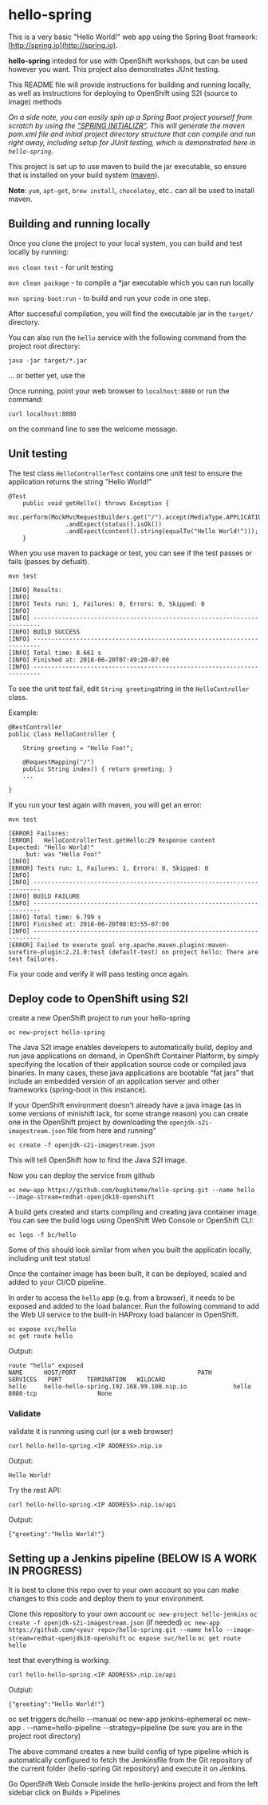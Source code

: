 # hello-spring

This is a very basic "Hello World!" web app using the
Spring Boot frameork:
[http://spring.io](http://spring.io).

**hello-spring** inteded for use with OpenShift workshops, but can be used however you want. 
This project also demonstrates JUnit testing.

This README file will provide instructions for building 
and running locally, as well as instructions for 
deploying to OpenShift using S2I (source to image) methods

*On a side note, you can easily spin up a Spring Boot project yourself from scratch by using the ["SPRING INITIALIZR"](http://start.spring.io). This will generate the maven pom.xml file and initial project directory structure that can compile and run right away, including setup for JUnit testing, which is demonstrated here in `hello-spring`.*

This project is set up to use maven to build the jar 
executable, so ensure that is installed on your build 
system ([maven](https://maven.apache.org/install.html)). 

**Note**:  `yum`, `apt-get`, `brew install`, 
`chocolatey`, etc.. can all be used to install maven.

## Building and running locally
Once you clone the project to your local system, you 
can build and test locally by running:

`mvn clean test` - for unit testing

`mvn clean package` - to compile a *jar executable 
which you can run locally

`mvn spring-boot:run` - to build and run your code in one step.


After successful compilation, you will find the executable jar in the `target/` directory.

You can also run the `hello` service with the following command from the project root directory:

`java -jar target/*.jar`

... or better yet, use the

Once running, point your web browser to `localhost:8080` or run the command:

`curl localhost:8080` 

on the command line to see the welcome message.

## Unit testing
The test class `HelloControllerTest` contains one unit test to ensure the application returns the string "Hello World!"

~~~
@Test
    public void getHello() throws Exception {
        mvc.perform(MockMvcRequestBuilders.get("/").accept(MediaType.APPLICATION_JSON))
                .andExpect(status().isOk())
                .andExpect(content().string(equalTo("Hello World!")));
    }
~~~

When you use maven to package or test, you can see if the test passes or fails (passes by defualt).

`mvn test`

~~~
[INFO] Results:
[INFO] 
[INFO] Tests run: 1, Failures: 0, Errors: 0, Skipped: 0
[INFO] 
[INFO] ------------------------------------------------------------------------
[INFO] BUILD SUCCESS
[INFO] ------------------------------------------------------------------------
[INFO] Total time: 8.661 s
[INFO] Finished at: 2018-06-20T07:49:20-07:00
[INFO] ------------------------------------------------------------------------

~~~


To see the unit test fail, edit `String greeting`string in the `HelloController` class.

Example:

~~~
@RestController
public class HelloController {

	String greeting = "Hello Foo!";

    @RequestMapping("/")
    public String index() { return greeting; }
    ...

}
~~~

If you run your test again with maven, you will get an error:

`mvn test`

~~~
[ERROR] Failures: 
[ERROR]   HelloControllerTest.getHello:29 Response content
Expected: "Hello World!"
     but: was "Hello Foo!"
[INFO] 
[ERROR] Tests run: 1, Failures: 1, Errors: 0, Skipped: 0
[INFO] 
[INFO] ------------------------------------------------------------------------
[INFO] BUILD FAILURE
[INFO] ------------------------------------------------------------------------
[INFO] Total time: 6.799 s
[INFO] Finished at: 2018-06-20T08:03:55-07:00
[INFO] ------------------------------------------------------------------------
[ERROR] Failed to execute goal org.apache.maven.plugins:maven-surefire-plugin:2.21.0:test (default-test) on project hello: There are test failures.
~~~

Fix your code and verify it will pass testing once again.

## Deploy code to OpenShift using S2I

create a new OpenShift project to run your hello-spring

`oc new-project hello-spring`

The Java S2I image enables developers to automatically build, deploy and run java applications on demand, in OpenShift Container Platform, by simply specifying the location of their application source code or compiled java binaries. In many cases, these java applications are bootable “fat jars” that include an embedded version of an application server and other frameworks (spring-boot in this instance).

If your OpenShift environment doesn't already have a java image (as in some versions of minishift lack, for some strange reason) you can create one in the OpenShift project by downloading the `openjdk-s2i-imagestream.json` file from here and running"

`oc create -f openjdk-s2i-imagestream.json`

This will tell OpenShift how to find the Java S2I image. 

Now you can deploy the service from github

`oc new-app https://github.com/bugbiteme/hello-spring.git --name hello --image-stream=redhat-openjdk18-openshift`

A build gets created and starts compiling and creating java container image. You can see the build logs using OpenShift Web Console or OpenShift CLI:

`oc logs -f bc/hello`

Some of this should look similar from when you built the applicatin locally, including unit test status!

Once the container image has been built, it can be deployed, scaled and added to your CI/CD pipeline.

In order to access the `hello` app (e.g. from a browser), it needs to be exposed and added to the load balancer. Run the following command to add the Web UI service to the built-in HAProxy load balancer in OpenShift.

~~~
oc expose svc/hello
oc get route hello
~~~
 
 Output:
 
~~~
route "hello" exposed
NAME      HOST/PORT                                  PATH      SERVICES   PORT       TERMINATION   WILDCARD
hello     hello-hello-spring.192.168.99.100.nip.io             hello      8080-tcp                 None
~~~

### Validate 
validate it is running using curl (or a web browser)

`curl hello-hello-spring.<IP ADDRESS>.nip.io`
 
 Output:
 
 `Hello World!`
 

Try the rest API:

`curl hello-hello-spring.<IP ADDRESS>.nip.io/api`
 
 Output:
 
 `{"greeting":"Hello World!"}`

 ## Setting up a Jenkins pipeline (BELOW IS A WORK IN PROGRESS)
 
It is best to clone this repo over to your own account so you can make changes to this code and deploy them to your environment.

Clone this repository to your own account
`oc new-project hello-jenkins`
`oc create -f openjdk-s2i-imagestream.json` (if needed)
`oc new-app https://github.com/<your repo>/hello-spring.git --name hello --image-stream=redhat-openjdk18-openshift`
`oc expose svc/hello`
`oc get route hello`

test that everything is working:

`curl hello-hello-spring.<IP ADDRESS>.nip.io/api`
 
 Output:
 
 `{"greeting":"Hello World!"}`
 
 oc set triggers dc/hello --manual
 oc new-app jenkins-ephemeral
 oc new-app . --name=hello-pipeline --strategy=pipeline (be sure you are in the project root directory)
 
The above command creates a new build config of type pipeline which is automatically configured to fetch the Jenkinsfile from the Git repository of the current folder (hello-spring  Git repository) and execute it on Jenkins.

Go OpenShift Web Console inside the hello-jenkins project and from the left sidebar click on Builds » Pipelines



